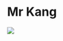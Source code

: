 # Mr Kang 

![](https://www.webtoon.xyz/wp-content/uploads/2020/02/Mr.-Kang-193x278.jpg)

<!-- Prince Kaizen Namwali -->
